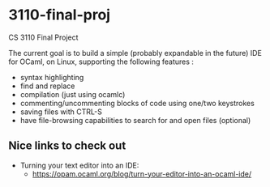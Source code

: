 # 3110-final-proj
CS 3110 Final Project

The current goal is to build a simple (probably expandable in the future) IDE for OCaml, on Linux, supporting the following features :
- syntax highlighting
- find and replace
- compilation (just using ocamlc)
- commenting/uncommenting blocks of code using one/two keystrokes
- saving files with CTRL-S
- have file-browsing capabilities to search for and open files (optional)

## Nice links to check out ##
- Turning your text editor into an IDE:
    - https://opam.ocaml.org/blog/turn-your-editor-into-an-ocaml-ide/

